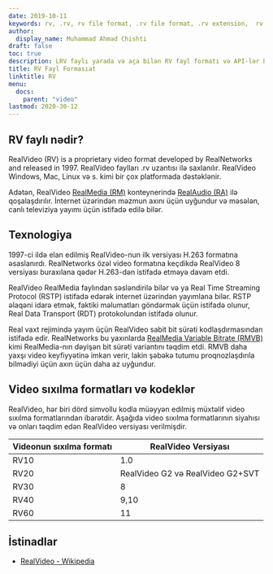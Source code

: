 ```yaml
---
date: 2019-10-11
keywords: rv, .rv, rv file format, .rv file format, .rv extension,  rv video format, RealVideo file format
author:
  display_name: Muhammad Ahmad Chishti
draft: false
toc: true
description: LRV faylı yarada və aça bilən RV fayl formatı və API-lər haqqında qazanıns.
title: RV Fayl Formasıat
linktitle: RV
menu:
  docs:
    parent: "video"
lastmod: 2020-30-12
---
```


## RV faylı nədir? ##

RealVideo (RV) is a proprietary video format developed by RealNetworks and released in 1997. RealVideo faylları .rv uzantısı ilə saxlanılır. RealVideo Windows, Mac, Linux və s. kimi bir çox platformada dəstəklənir.

Adətən, RealVideo [RealMedia (RM)](/video/rm/) konteynerində [RealAudio (RA)](/audio/ra/) ilə qoşalaşdırılır. İnternet üzərindən məzmun axını üçün uyğundur və məsələn, canlı televiziya yayımı üçün istifadə edilə bilər.

## Texnologiya ##

1997-ci ildə elan edilmiş RealVideo-nun ilk versiyası H.263 formatına əsaslanırdı. RealNetworks özəl video formatına keçdikdə RealVideo 8 versiyası buraxılana qədər H.263-dən istifadə etməyə davam etdi.

RealVideo RealMedia faylından səsləndirilə bilər və ya Real Time Streaming Protocol (RSTP) istifadə edərək internet üzərindən yayımlana bilər. RSTP əlaqəni idarə etmək, faktiki məlumatları göndərmək üçün istifadə olunur, Real Data Transport (RDT) protokolundan istifadə olunur.

Real vaxt rejimində yayım üçün RealVideo sabit bit sürəti kodlaşdırmasından istifadə edir. RealNetworks bu yaxınlarda [RealMedia Variable Bitrate (RMVB)](/video/rmvb/) kimi RealMedia-nın dəyişən bit sürəti variantını təqdim etdi. RMVB daha yaxşı video keyfiyyətinə imkan verir, lakin şəbəkə tutumu proqnozlaşdırıla bilmədiyi üçün axın üçün daha az uyğundur.

## Video sıxılma formatları və kodeklər ##

RealVideo, hər biri dörd simvollu kodla müəyyən edilmiş müxtəlif video sıxılma formatlarından ibarətdir. Aşağıda video sıxılma formatlarının siyahısı və onları təqdim edən RealVideo versiyası verilmişdir.

|Videonun sıxılma formatı|RealVideo Versiyası|
|---|---|
|RV10|1.0|
|RV20|RealVideo G2 və RealVideo G2+SVT|
|RV30|8|
|RV40|9,10|
|RV60|11|

## İstinadlar ##

- [RealVideo - Wikipedia](https://en.wikipedia.org/wiki/RealVideo)


